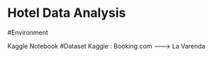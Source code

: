 # Hotel Data Analysis

#Environment

  Kaggle Notebook
#Dataset
  Kaggle : Booking.com ---> La Varenda
